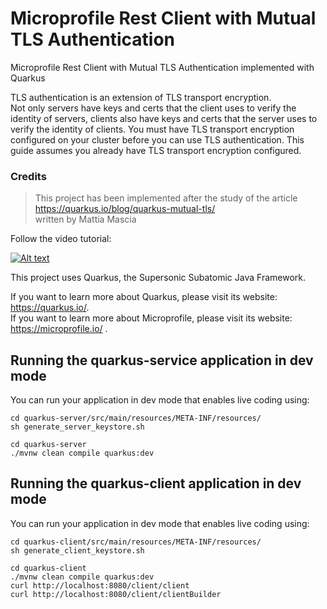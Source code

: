 # Microprofile Rest Client with Mutual TLS Authentication
Microprofile Rest Client with Mutual TLS Authentication implemented with Quarkus

TLS authentication is an extension of TLS transport encryption. \
Not only servers have keys and certs that the client uses to verify the identity of servers, clients also have keys and certs that the server uses to verify the identity of clients. You must have TLS transport encryption configured on your cluster before you can use TLS authentication. This guide assumes you already have TLS transport encryption configured.

### Credits
> This project has been implemented after the study of the article \
> https://quarkus.io/blog/quarkus-mutual-tls/ \
> written by Mattia Mascia

Follow the video tutorial:

[![Alt text](https://user-images.githubusercontent.com/8536722/110162186-aa6eab00-7dee-11eb-8289-bd3cf6c13a11.png)](https://youtu.be/5eR2uMMnJN4 "Click to play on Youtube.com")


This project uses Quarkus, the Supersonic Subatomic Java Framework.

If you want to learn more about Quarkus, please visit its website: https://quarkus.io/. \
If you want to learn more about Microprofile, please visit its website: https://microprofile.io/ .

## Running the quarkus-service application in dev mode

You can run your application in dev mode that enables live coding using:
```shell script
cd quarkus-server/src/main/resources/META-INF/resources/
sh generate_server_keystore.sh
```
```shell script
cd quarkus-server
./mvnw clean compile quarkus:dev
```

## Running the quarkus-client application in dev mode

You can run your application in dev mode that enables live coding using:
```shell script
cd quarkus-client/src/main/resources/META-INF/resources/
sh generate_client_keystore.sh
```
```shell script
cd quarkus-client
./mvnw clean compile quarkus:dev
curl http://localhost:8080/client/client
curl http://localhost:8080/client/clientBuilder
```
